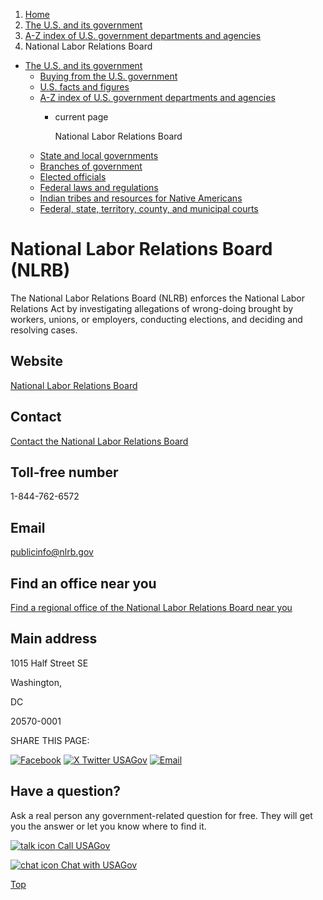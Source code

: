 1. [Home](/)
2. [The U.S. and its government](/about-the-us)
3. [A-Z index of U.S. government departments and agencies](/agency-index)
4. National Labor Relations Board

* [The U.S. and its government](/about-the-us)
  + [Buying from the U.S. government](/buy-from-government)
  + [U.S. facts and figures](/facts-figures)
  + [A-Z index of U.S. government departments and agencies](/agency-index)
    - current page

      National Labor Relations Board
  + [State and local governments](/state-local-governments)
  + [Branches of government](/branches-of-government)
  + [Elected officials](/elected-officials)
  + [Federal laws and regulations](/laws-and-regulations)
  + [Indian tribes and resources for Native Americans](/tribes)
  + [Federal, state, territory, county, and municipal courts](/courts)

National Labor Relations Board
(NLRB)
=====================================

The National Labor Relations Board (NLRB) enforces the National Labor Relations Act by investigating allegations of wrong-doing brought by workers, unions, or employers, conducting elections, and deciding and resolving cases.

Website
-------

[National Labor Relations Board](https://www.nlrb.gov/)

Contact
-------

[Contact the National Labor Relations Board](https://www.nlrb.gov/contact-us)

Toll-free number
----------------

1-844-762-6572

Email
-----

[publicinfo@nlrb.gov](mailto:publicinfo@nlrb.gov)

Find an office near you
-----------------------

[Find a regional office of the National Labor Relations Board near you](https://www.nlrb.gov/about-nlrb/who-we-are/regional-offices)

Main address
------------

1015 Half Street SE
  

Washington,

DC

20570-0001

SHARE THIS PAGE:

[![Facebook](/themes/custom/usagov/images/social-media-icons/Facebook_Icon.svg)](https://www.facebook.com/sharer/sharer.php?u=https://www.usa.gov/agencies/national-labor-relations-board&v=3)
[![X Twitter USAGov](/themes/custom/usagov/images/social-media-icons/X_Twitter_Icon.svg?version=2)](https://twitter.com/intent/tweet?source=webclient&text=https://www.usa.gov/agencies/national-labor-relations-board)
[![Email](/themes/custom/usagov/images/social-media-icons/Email_Icon.svg?version=2)](mailto:?subject=https://www.usa.gov/agencies/national-labor-relations-board)

Have a question?
----------------

Ask a real person any government-related question for free. They will get you the answer or let you know where to find it.

[![talk icon](/themes/custom/usagov/images/ICONS_talk.png)
Call USAGov](/phone)

[![chat icon](/themes/custom/usagov/images/ICONS_chat.png)
Chat with USAGov](/chat)

[Top](#main-content)